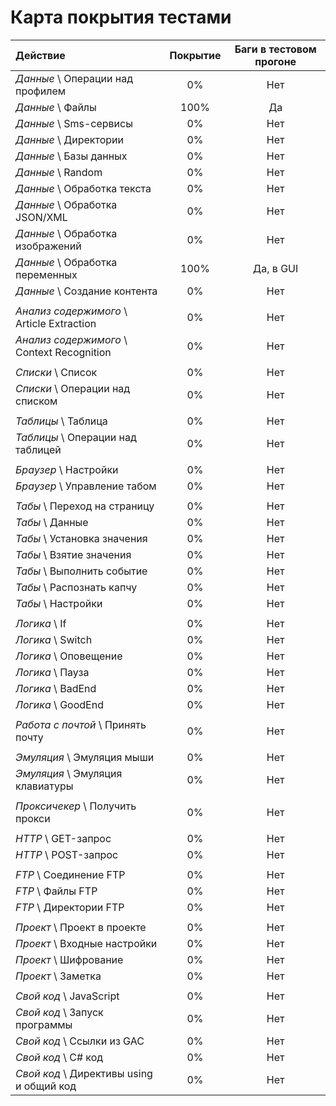 Карта покрытия тестами
======================

| Действие | Покрытие | Баги в тестовом прогоне |
| :------- | :------: | :---------------------: |
| *Данные* \ Операции над профилем | 0% | Нет |
| *Данные* \ Файлы | 100% | Да |
| *Данные* \ Sms-сервисы | 0% | Нет |
| *Данные* \ Директории | 0% | Нет |
| *Данные* \ Базы данных | 0% | Нет |
| *Данные* \ Random | 0% | Нет |
| *Данные* \ Обработка текста | 0% | Нет |
| *Данные* \ Обработка JSON/XML | 0% | Нет |
| *Данные* \ Обработка изображений | 0% | Нет |
| *Данные* \ Обработка переменных | 100% | Да, в GUI |
| *Данные* \ Создание контента | 0% | Нет |
| | | |
| *Анализ содержимого* \ Article Extraction | 0% | Нет |
| *Анализ содержимого* \ Context Recognition | 0% | Нет |
| | | |
| *Списки* \ Список | 0% | Нет |
| *Списки* \ Операции над списком | 0% | Нет |
| | | |
| *Таблицы* \ Таблица | 0% | Нет |
| *Таблицы* \ Операции над таблицей | 0% | Нет |
| | | |
| *Браузер* \ Настройки | 0% | Нет |
| *Браузер* \ Управление табом | 0% | Нет |
| | | |
| *Табы* \ Переход на страницу | 0% | Нет |
| *Табы* \ Данные | 0% | Нет |
| *Табы* \ Установка значения | 0% | Нет |
| *Табы* \ Взятие значения | 0% | Нет |
| *Табы* \ Выполнить событие | 0% | Нет |
| *Табы* \ Распознать капчу | 0% | Нет |
| *Табы* \ Настройки | 0% | Нет |
| | | |
| *Логика* \ If | 0% | Нет |
| *Логика* \ Switch | 0% | Нет |
| *Логика* \ Оповещение | 0% | Нет |
| *Логика* \ Пауза | 0% | Нет |
| *Логика* \ BadEnd | 0% | Нет |
| *Логика* \ GoodEnd | 0% | Нет |
| | | |
| *Работа с почтой* \ Принять почту | 0% | Нет |
| | | |
| *Эмуляция* \ Эмуляция мыши | 0% | Нет |
| *Эмуляция* \ Эмуляция клавиатуры | 0% | Нет |
| | | |
| *Проксичекер* \ Получить прокси | 0% | Нет |
| | | |
| *HTTP* \ GET-запрос | 0% | Нет |
| *HTTP* \ POST-запрос | 0% | Нет |
| | | |
| *FTP* \ Соединение FTP | 0% | Нет |
| *FTP* \ Файлы FTP | 0% | Нет |
| *FTP* \ Директории FTP | 0% | Нет |
| | | |
| *Проект* \ Проект в проекте | 0% | Нет |
| *Проект* \ Входные настройки | 0% | Нет |
| *Проект* \ Шифрование | 0% | Нет |
| *Проект* \ Заметка | 0% | Нет |
| | | |
| *Свой код* \ JavaScript | 0% | Нет |
| *Свой код* \ Запуск программы | 0% | Нет |
| *Свой код* \ Ссылки из GAC | 0% | Нет |
| *Свой код* \ C# код | 0% | Нет |
| *Свой код* \ Директивы using и общий код | 0% | Нет |